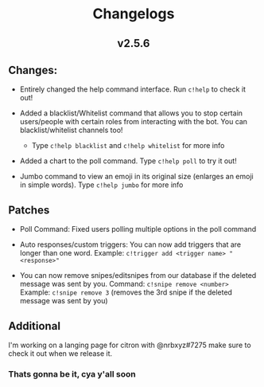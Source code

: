 <h1 align = 'center'> Changelogs </h1> 

<h2 align = 'center'> v2.5.6 </h2> 

## Changes: 

- Entirely changed the help command interface. Run `c!help` to check it out!

- Added a blacklist/Whitelist command that allows you to stop certain users/people with certain roles from interacting with the bot. You can blacklist/whitelist channels too! 
    - Type `c!help blacklist` and `c!help whitelist` for more info
    
- Added a chart to the poll command. Type `c!help poll` to try it out! 

- Jumbo command to view an emoji in its original size (enlarges an emoji in simple words). Type `c!help jumbo` for more info 

## Patches

- Poll Command: Fixed users polling multiple options in the poll command

- Auto responses/custom triggers: You can now add triggers that are longer than one word. Example: `c!trigger add <trigger name> "<response>" `

- You can now remove snipes/editsnipes from our database if the deleted message was sent by you. Command: `c!snipe remove <number>` Example: `c!snipe remove 3` (removes the 3rd snipe if the deleted message was sent by you)

## Additional

I'm working on a langing page for citron with @nrbxyz#7275 make sure to check it out when we release it.

### Thats gonna be it, cya y'all soon 
